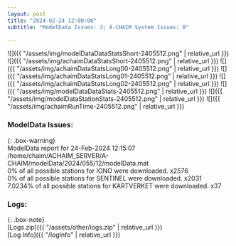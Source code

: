 ```yaml
---
layout: post
title: "2024-02-24 12:00:00"
subtitle: "ModelData Issues: 3; A-CHAIM System Issues: 0"

---
```


![]({{ "/assets/img/modelDataDataStatsShort-2405512.png" | relative_url }})
![]({{ "/assets/img/achaimDataStatsShort-2405512.png" | relative_url }})
![]({{ "/assets/img/achaimDataStatsLong00-2405512.png" | relative_url }})
![]({{ "/assets/img/achaimDataStatsLong01-2405512.png" | relative_url }})
![]({{ "/assets/img/achaimDataStatsLong02-2405512.png" | relative_url }})
![]({{ "/assets/img/modelDataDataStats-2405512.png" | relative_url }})
![]({{ "/assets/img/modelDataStationStats-2405512.png" | relative_url }})
![]({{ "/assets/img/achaimRunTime-2405512.png" | relative_url }})


### ModelData Issues:  
  
{: .box-warning}  
 ModelData report for 24-Feb-2024 12:15:07   
 /home/chaim/ACHAIM_SERVER/A-CHAIM/modelData/2024/055/12/modelData.mat   
 0% of all possible stations for IONO were downloaded. x2576   
 0% of all possible stations for SENTINEL were downloaded. x2031   
 7.0234% of all possible stations for KARTVERKET were downloaded. x37   
  


### Logs:  
  
{: .box-note}  
[Logs.zip]({{ "/assets/other/logs.zip" | relative_url }})  
[Log Info]({{ "/logInfo" | relative_url }})  
